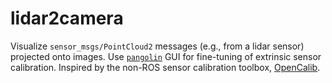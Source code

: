 lidar2camera
============

Visualize `sensor_msgs/PointCloud2` messages (e.g., from a lidar sensor) projected onto images. Use [`pangolin`](https://github.com/stevenlovegrove/Pangolin) GUI for fine-tuning of extrinsic sensor calibration. Inspired by the non-ROS sensor calibration toolbox, [OpenCalib](https://github.com/PJLab-ADG/SensorsCalibration).